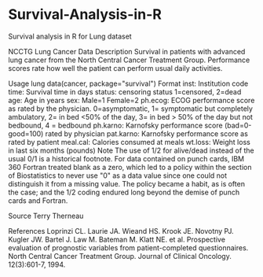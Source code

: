 # Survival-Analysis-in-R
Survival analysis in R for Lung dataset

NCCTG Lung Cancer Data Description Survival in patients with advanced lung cancer from the North Central Cancer Treatment Group. Performance scores rate how well the patient can perform usual daily activities.

Usage lung data(cancer, package="survival") Format inst: Institution code time: Survival time in days status: censoring status 1=censored, 2=dead age: Age in years sex: Male=1 Female=2 ph.ecog: ECOG performance score as rated by the physician. 0=asymptomatic, 1= symptomatic but completely ambulatory, 2= in bed <50% of the day, 3= in bed > 50% of the day but not bedbound, 4 = bedbound ph.karno: Karnofsky performance score (bad=0-good=100) rated by physician pat.karno: Karnofsky performance score as rated by patient meal.cal: Calories consumed at meals wt.loss: Weight loss in last six months (pounds) Note The use of 1/2 for alive/dead instead of the usual 0/1 is a historical footnote. For data contained on punch cards, IBM 360 Fortran treated blank as a zero, which led to a policy within the section of Biostatistics to never use "0" as a data value since one could not distinguish it from a missing value. The policy became a habit, as is often the case; and the 1/2 coding endured long beyond the demise of punch cards and Fortran.

Source Terry Therneau

References Loprinzi CL. Laurie JA. Wieand HS. Krook JE. Novotny PJ. Kugler JW. Bartel J. Law M. Bateman M. Klatt NE. et al. Prospective evaluation of prognostic variables from patient-completed questionnaires. North Central Cancer Treatment Group. Journal of Clinical Oncology. 12(3):601-7, 1994.
